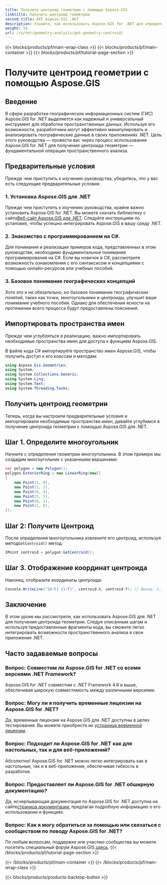 ```yaml
---
title: Получите центроид геометрии с помощью Aspose.GIS
linktitle: Получить центроид геометрии
second_title: API Aspose.GIS .NET
description: Узнайте, как использовать Aspose.GIS for .NET для определения центроидов геометрии с помощью этого подробного руководства. Легко интегрируйте пространственный анализ в свои приложения .NET.
weight: 19
url: /ru/net/geometry-analysis/get-geometry-centroid/
---
```


{{< blocks/products/pf/main-wrap-class >}}
{{< blocks/products/pf/main-container >}}
{{< blocks/products/pf/tutorial-page-section >}}

# Получите центроид геометрии с помощью Aspose.GIS

## Введение
В сфере разработки географических информационных систем (ГИС) Aspose.GIS for .NET выделяется как надежный и универсальный инструмент для обработки пространственных данных. Используя его возможности, разработчики могут эффективно манипулировать и анализировать географические данные в своих приложениях .NET. Цель этого руководства — провести вас через процесс использования Aspose.GIS for .NET для получения центроида геометрии — фундаментальной операции пространственного анализа.
## Предварительные условия
Прежде чем приступить к изучению руководства, убедитесь, что у вас есть следующие предварительные условия:
### 1. Установка Aspose.GIS для .NET
 Прежде чем приступить к изучению руководства, крайне важно установить Aspose.GIS for .NET. Вы можете скачать библиотеку с сайта[Веб-сайт Aspose.GIS для .NET](https://releases.aspose.com/gis/net/). Следуйте инструкциям по установке, чтобы успешно интегрировать Aspose.GIS в вашу среду .NET.
### 2. Знакомство с программированием на C#.
Для понимания и реализации примеров кода, представленных в этом руководстве, необходимо фундаментальное понимание программирования на C#. Если вы новичок в C#, рассмотрите возможность ознакомления с его синтаксисом и концепциями с помощью онлайн-ресурсов или учебных пособий.
### 3. Базовое понимание географических концепций
Хотя это и не обязательно, но базовое понимание географических понятий, таких как точки, многоугольники и центроиды, улучшит ваше понимание учебного пособия. Однако для обеспечения ясности на протяжении всего процесса будут предоставлены пояснения.

## Импортировать пространства имен
Прежде чем углубляться в реализацию, важно импортировать необходимые пространства имен для доступа к функциям Aspose.GIS.

В файле кода C# импортируйте пространство имен Aspose.GIS, чтобы получить доступ к его классам и методам:
```csharp
using Aspose.Gis.Geometries;
using System;
using System.Collections.Generic;
using System.Linq;
using System.Text;
using System.Threading.Tasks;
```
## Получить центроид геометрии
Теперь, когда вы настроили предварительные условия и импортировали необходимые пространства имен, давайте углубимся в получение центроида геометрии с помощью Aspose.GIS для .NET.
## Шаг 1. Определите многоугольник
Начните с определения геометрии многоугольника. В этом примере мы создадим многоугольник с указанными вершинами:
```csharp
var polygon = new Polygon();
polygon.ExteriorRing = new LinearRing(new[]
{
    new Point(1, 0),
    new Point(2, 2),
    new Point(0, 4),
    new Point(5, 5),
    new Point(6, 1),
    new Point(1, 0),
});
```
## Шаг 2: Получите Центроид
 После определения многоугольника извлеките его центроид, используя метод`GetCentroid()` метод:
```csharp
IPoint centroid = polygon.GetCentroid();
```
## Шаг 3. Отображение координат центроида
Наконец, отобразите координаты центроида:
```csharp
Console.WriteLine("{0:F} {1:F}", centroid.X, centroid.Y); // Выход: 3,33 2,58
```

## Заключение
В этом уроке мы рассмотрели, как использовать Aspose.GIS для .NET для получения центроида геометрии. Следуя описанным шагам и используя предоставленные фрагменты кода, вы сможете легко интегрировать возможности пространственного анализа в свои приложения .NET.
## Часто задаваемые вопросы
### Вопрос: Совместим ли Aspose.GIS for .NET со всеми версиями .NET Framework?
Aspose.GIS for .NET совместим с .NET Framework 4.6 и выше, обеспечивая широкую совместимость между различными версиями.
### Вопрос: Могу ли я получить временные лицензии на Aspose.GIS for .NET?
 Да, временные лицензии на Aspose.GIS для .NET доступны в целях тестирования. Вы можете приобрести их у[страница временной лицензии](https://purchase.aspose.com/temporary-license/).
### Вопрос: Подходит ли Aspose.GIS for .NET как для настольных, так и для веб-приложений?
Абсолютно! Aspose.GIS for .NET можно легко интегрировать как в настольные, так и в веб-приложения, обеспечивая гибкость в разработке.
### Вопрос: Предоставляет ли Aspose.GIS for .NET обширную документацию?
 Да, исчерпывающая документация по Aspose.GIS for .NET доступна на сайте[страница документации](https://reference.aspose.com/gis/net/), предлагая подробную информацию о его использовании и функциях.
### Вопрос: Как я могу обратиться за помощью или связаться с сообществом по поводу Aspose.GIS for .NET?
 По любым вопросам, поддержке или участию сообщества вы можете посетить специальный форум Aspose.GIS.[здесь](https://forum.aspose.com/c/gis/33).
{{< /blocks/products/pf/tutorial-page-section >}}

{{< /blocks/products/pf/main-container >}}
{{< /blocks/products/pf/main-wrap-class >}}

{{< blocks/products/products-backtop-button >}}
